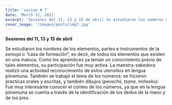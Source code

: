 ```yaml
---
title: 'sesion # 7'
date: 'March 12, 2021'
excerpt: 'Sesiones del 11, 13 y 15 de abril Se estudiaron los nombres de los elementos, partes e instrumentos de la *eemuja* o “casa de formación”'
cover_image: '/images/posts/img7.jpg'
---
```


**Sesiones del 11, 13 y 15 de abril**

Se estudiaron los nombres de los elementos, partes e instrumentos de la *eemuja* o “casa de formación”, es decir, de todos los elementos que existen en una maloca. Como los aprendices ya tenían un conocimiento previo de tales elementos, su participación fue muy activa. La maestra-sabedora realizó una actividad reconocimiento de estos utensilios en lengua piinemuna. También se trabajó el tema de los números: se hicieron practicas orales y escritas, y también dibujos (*pevechii*, *tsane*, *miñeeku*). Fue muy interesante conocer el conteo de los números, ya que en la lengua piinemuna se cuenta a través de la identificación de los dedos de la mano y de los pies. 